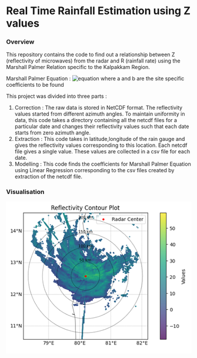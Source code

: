 # Real Time Rainfall Estimation using Z values

### Overview

This repository contains the code to find out a relationship between Z (reflectivity of microwaves) from the radar and R (rainfall rate) using the Marshall Palmer Relation specific to the Kalpakkam Region.

Marshall Palmer Equation : 
![equation](https://latex.codecogs.com/svg.image?\bg{black}&space;Z=aR^{b}{\color{White}})
where a and b are the site specific coefficients to be found 

This project was divided into three parts : 
1. Correction : The raw data is stored in NetCDF format. The reflectivity values started from different azimuth angles. To maintain uniformity in data, this code takes a directory containing all the netcdf files for a particular date and changes their reflectivity values such that each date starts from zero azimuth angle. 
2. Extraction : This code takes in latitude,longitude of the rain gauge and gives the reflectivity values corresponding to this location. Each netcdf file gives a single value. These values are collected in a csv file for each date.
3. Modelling : This code finds the coefficients for Marshall Palmer Equation using Linear Regression corresponding to the csv files created by extraction of the netcdf file. 

### Visualisation 
![Contour Plot of Reflectivity for 4th December 10:10 IST](https://github.com/bulla1009/RainfallEstimation/blob/main/plot.png)
